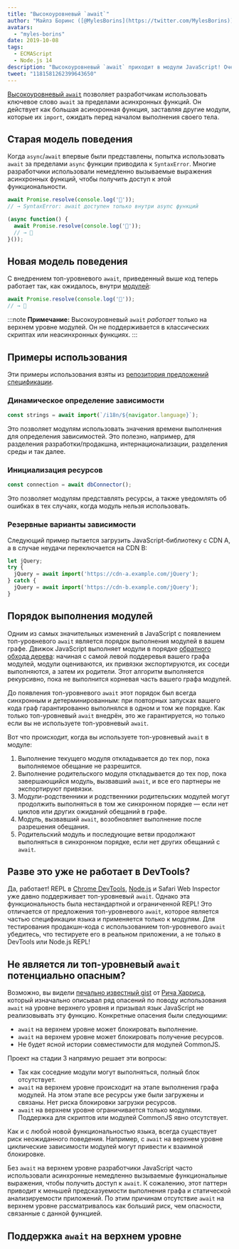 ```yaml
---
title: "Высокоуровневый `await`"
author: "Майлз Боринс ([@MylesBorins](https://twitter.com/MylesBorins))"
avatars: 
  - "myles-borins"
date: 2019-10-08
tags: 
  - ECMAScript
  - Node.js 14
description: "Высокоуровневый `await` приходит в модули JavaScript! Очень скоро вы сможете использовать `await`, не находясь внутри асинхронной функции."
tweet: "1181581262399643650"
---
```

[Высокоуровневый `await`](https://github.com/tc39/proposal-top-level-await) позволяет разработчикам использовать ключевое слово `await` за пределами асинхронных функций. Он действует как большая асинхронная функция, заставляя другие модули, которые их `import`, ожидать перед началом выполнения своего тела.

<!--truncate-->
## Старая модель поведения

Когда `async`/`await` впервые были представлены, попытка использовать `await` за пределами `async` функции приводила к `SyntaxError`. Многие разработчики использовали немедленно вызываемые выражения асинхронных функций, чтобы получить доступ к этой функциональности.

```js
await Promise.resolve(console.log('🎉'));
// → SyntaxError: await доступен только внутри async функций

(async function() {
  await Promise.resolve(console.log('🎉'));
  // → 🎉
}());
```

## Новая модель поведения

С внедрением топ-уровневого `await`, приведенный выше код теперь работает так, как ожидалось, внутри [модулей](/features/modules):

```js
await Promise.resolve(console.log('🎉'));
// → 🎉
```

:::note
**Примечание:** Высокоуровневый `await` _работает_ только на верхнем уровне модулей. Он не поддерживается в классических скриптах или неасинхронных функциях.
:::

## Примеры использования

Эти примеры использования взяты из [репозитория предложений спецификации](https://github.com/tc39/proposal-top-level-await#use-cases).

### Динамическое определение зависимости

```js
const strings = await import(`/i18n/${navigator.language}`);
```

Это позволяет модулям использовать значения времени выполнения для определения зависимостей. Это полезно, например, для разделения разработки/продакшна, интернационализации, разделения среды и так далее.

### Инициализация ресурсов

```js
const connection = await dbConnector();
```

Это позволяет модулям представлять ресурсы, а также уведомлять об ошибках в тех случаях, когда модуль нельзя использовать.

### Резервные варианты зависимости

Следующий пример пытается загрузить JavaScript-библиотеку с CDN A, а в случае неудачи переключается на CDN B:

```js
let jQuery;
try {
  jQuery = await import('https://cdn-a.example.com/jQuery');
} catch {
  jQuery = await import('https://cdn-b.example.com/jQuery');
}
```

## Порядок выполнения модулей

Одним из самых значительных изменений в JavaScript с появлением топ-уровневого `await` является порядок выполнения модулей в вашем графе. Движок JavaScript выполняет модули в порядке [обратного обхода дерева](https://en.wikibooks.org/wiki/A-level_Computing/AQA/Paper_1/Fundamentals_of_algorithms/Tree_traversal#Post-order): начиная с самой левой поддеревья вашего графа модулей, модули оцениваются, их привязки экспортируются, их соседи выполняются, а затем их родители. Этот алгоритм выполняется рекурсивно, пока не выполнится корневая часть вашего графа модулей.

До появления топ-уровневого `await` этот порядок был всегда синхронным и детерминированным: при повторных запусках вашего кода граф гарантированно выполнялся в одном и том же порядке. Как только топ-уровневый `await` внедрён, это же гарантируется, но только если вы не используете топ-уровневый `await`.

Вот что происходит, когда вы используете топ-уровневый `await` в модуле:

1. Выполнение текущего модуля откладывается до тех пор, пока выполняемое обещание не разрешится.
2. Выполнение родительского модуля откладывается до тех пор, пока завершающийся модуль, вызвавший `await`, и все его партнеры не экспортируют привязки.
3. Модули-родственники и родственники родительских модулей могут продолжить выполняться в том же синхронном порядке — если нет циклов или других ожиданий обещаний в графе.
4. Модуль, вызвавший `await`, возобновляет выполнение после разрешения обещания.
5. Родительский модуль и последующие ветви продолжают выполняться в синхронном порядке, если нет других обещаний с `await`.

## Разве это уже не работает в DevTools?

Да, работает! REPL в [Chrome DevTools](https://developers.google.com/web/updates/2017/08/devtools-release-notes#await), [Node.js](https://github.com/nodejs/node/issues/13209) и Safari Web Inspector уже давно поддерживает топ-уровневый `await`. Однако эта функциональность была нестандартной и ограниченной REPL! Это отличается от предложения топ-уровневого `await`, которое является частью спецификации языка и применяется только к модулям. Для тестирования продакшн-кода с использованием топ-уровневого `await` убедитесь, что тестируете его в реальном приложении, а не только в DevTools или Node.js REPL!

## Не является ли топ-уровневый `await` потенциально опасным?

Возможно, вы видели [печально известный gist](https://gist.github.com/Rich-Harris/0b6f317657f5167663b493c722647221) от [Рича Харриса](https://twitter.com/Rich_Harris), который изначально описывал ряд опасений по поводу использования `await` на уровне верхнего уровня и призывал язык JavaScript не реализовывать эту функцию. Конкретные опасения были следующими:

- `await` на верхнем уровне может блокировать выполнение.
- `await` на верхнем уровне может блокировать получение ресурсов.
- Не будет ясной истории совместимости для модулей CommonJS.

Проект на стадии 3 напрямую решает эти вопросы:

- Так как соседние модули могут выполняться, полный блок отсутствует.
- `await` на верхнем уровне происходит на этапе выполнения графа модулей. На этом этапе все ресурсы уже были загружены и связаны. Нет риска блокировки загрузки ресурсов.
- `await` на верхнем уровне ограничивается только модулями. Поддержка для скриптов или модулей CommonJS явно отсутствует.

Как и с любой новой функциональностью языка, всегда существует риск неожиданного поведения. Например, с `await` на верхнем уровне циклические зависимости модулей могут привести к взаимной блокировке.

Без `await` на верхнем уровне разработчики JavaScript часто использовали асинхронные немедленно вызываемые функциональные выражения, чтобы получить доступ к `await`. К сожалению, этот паттерн приводит к меньшей предсказуемости выполнения графа и статической анализируемости приложений. По этим причинам отсутствие `await` на верхнем уровне рассматривалось как больший риск, чем опасности, связанные с данной функцией.

## Поддержка `await` на верхнем уровне

<feature-support chrome="89 https://bugs.chromium.org/p/v8/issues/detail?id=9344"
                 firefox="нет https://bugzilla.mozilla.org/show_bug.cgi?id=1519100"
                 safari="15 https://bugs.webkit.org/show_bug.cgi?id=202484"
                 nodejs="14"
                 babel="нет https://github.com/babel/proposals/issues/44"></feature-support>
